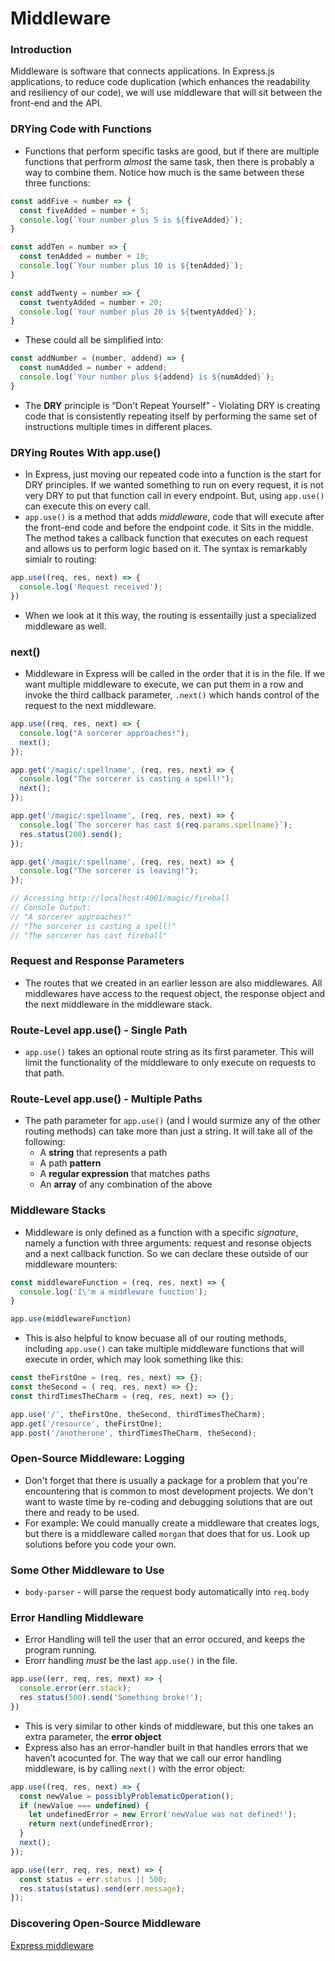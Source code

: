 # Middleware

### Introduction

Middleware is software that connects applications. In Express.js applications, to reduce code duplication (which enhances the readability and resiliency of our code), we will use middleware that will sit between the front-end and the API.

### DRYing Code with Functions

- Functions that perform specific tasks are good, but if there are multiple functions that perfrorm *almost* the same task, then there is probably a way to combine them. Notice how much is the same between these three functions:

```javascript
const addFive = number => {
  const fiveAdded = number + 5;
  console.log(`Your number plus 5 is ${fiveAdded}`);
}

const addTen = number => {
  const tenAdded = number + 10;
  console.log(`Your number plus 10 is ${tenAdded}`);
}

const addTwenty = number => {
  const twentyAdded = number + 20;
  console.log(`Your number plus 20 is ${twentyAdded}`);
}
```

- These could all be simplified into:

```javascript
const addNumber = (number, addend) => {
  const numAdded = number + addend;
  console.log(`Your number plus ${addend} is ${numAdded}`);
}
```

- The **DRY** principle is “Don't Repeat Yourself” - Violating DRY is creating code that is consistently repeating itself by performing the same set of instructions multiple times in different places.

### DRYing Routes With app.use()

- In Express, just moving our repeated code into a function is the start for DRY principles. If we wanted something to run on every request, it is not very DRY to put that function call in every endpoint. But, using `app.use()` can execute this on every call.
- `app.use()` is a method that adds *middleware*, code that will execute after the front-end code and before the endpoint code. it Sits in the middle. The method takes a callback function that executes on each request and allows us to perform logic based on it. The syntax is remarkably simialr to routing:

```javascript
app.use((req, res, next) => {
  console.log('Request received');
})
```

- When we look at it this way, the routing is essentailly just a specialized middleware as well.

### next()

- Middleware in Express will be called in the order that it is in the file. If we want multiple middleware to execute, we can put them in a row and invoke the third callback parameter, `.next()` which hands control of the request to the next middleware.

```javascript
app.use((req, res, next) => {
  console.log("A sorcerer approaches!");
  next();
});

app.get('/magic/:spellname', (req, res, next) => {
  console.log("The sorcerer is casting a spell!");
  next();
});

app.get('/magic/:spellname', (req, res, next) => {
  console.log(`The sorcerer has cast ${req.params.spellname}`);
  res.status(200).send();
});

app.get('/magic/:spellname', (req, res, next) => {
  console.log("The sorcerer is leaving!");
});

// Accessing http://localhost:4001/magic/fireball 
// Console Output:
// "A sorcerer approaches!"
// "The sorcerer is casting a spell!"
// "The sorcerer has cast fireball"
```

### Request and Response Parameters

- The routes that we created in an earlier lesson are also middlewares. All middlewares have access to the request object, the response object and the next middleware in the middleware stack.

### Route-Level app.use() - Single Path

- `app.use()` takes an optional route string as its first parameter. This will limit the functionality of the middleware to only execute on requests to that path.

### Route-Level app.use() - Multiple Paths

- The path parameter for `app.use()` (and I would surmize any of the other routing methods) can take more than just a string. It will take all of the following:
   - A **string** that represents a path
   - A path **pattern**
   - A **regular expression** that matches paths
   - An **array** of any combination of the above

### Middleware Stacks

- Middleware is only defined as a function with a specific *signature*, namely a function with three arguments: request and resonse objects and a next callback function. So we can declare these outside of our middleware mounters:

```javascript
const middlewareFunction = (req, res, next) => {
  console.log('I\'m a middleware function');
}

app.use(middlewareFunction)
```

- This is also helpful to know becuase all of our routing methods, including `app.use()` can take multiple middleware functions that will execute in order, which may look something like this:

```javascript
const theFirstOne = (req, res, next) => {};
const theSecond = ( req, res, next) => {};
const thirdTimesTheCharm = (req, res, next) => {};

app.use('/', theFirstOne, theSecond, thirdTimesTheCharm);
app.get('/resource', theFirstOne);
app.post('/anotherone', thirdTimesTheCharm, theSecond);
```

### Open-Source Middleware: Logging

- Don't forget that there is usually a package for a problem that you're encountering that is common to most development projects. We don't want to waste time by re-coding and debugging solutions that are out there and ready to be used.
- For example: We could manually create a middleware that creates logs, but there is a middleware called `morgan` that does that for us. Look up solutions before you code your own.

### Some Other Middleware to Use

- `body-parser` - will parse the request body automatically into `req.body`

### Error Handling Middleware

- Error Handling will tell the user that an error occured, and keeps the program running.
- Erorr handling *must* be the last `app.use()` in the file.

```javascript
app.use((err, req, res, next) => {
  console.error(err.stack);
  res.status(500).send('Something broke!');
})
```

- This is very similar to other kinds of middleware, but this one takes an extra parameter, the **error object**
- Express also has an error-handler built in that handles errors that we haven’t acocunted for. The way that we call our error handling middleware, is by calling `next()` with the error object:

```javascript
app.use((req, res, next) => {
  const newValue = possiblyProblematicOperation();
  if (newValue === undefined) {
    let undefinedError = new Error('newValue was not defined!');
    return next(undefinedError);
  }
  next();
});

app.use((err, req, res, next) => {
  const status = err.status || 500;
  res.status(status).send(err.message);
});
```

### Discovering Open-Source Middleware

[Express middleware](https://expressjs.com/en/resources/middleware.html)

